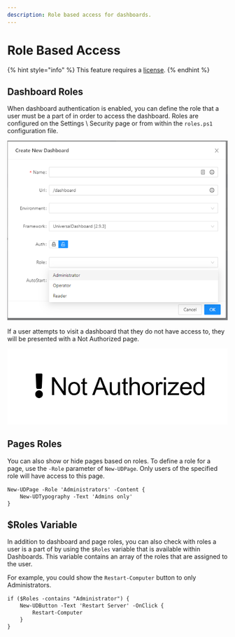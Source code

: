 ```yaml
---
description: Role based access for dashboards.
---
```


# Role Based Access

{% hint style="info" %}
This feature requires a [license](../get-started/licensing.md). 
{% endhint %}

## Dashboard Roles

When dashboard authentication is enabled, you can define the role that a user must be a part of in order to access the dashboard. Roles are configured on the Settings \ Security page or from within the `roles.ps1` configuration file. 

![](../.gitbook/assets/image%20%28138%29.png)

If a user attempts to visit a dashboard that they do not have access to, they will be presented with a Not Authorized page. 

![](../.gitbook/assets/image%20%28139%29.png)

## Pages Roles

You can also show or hide pages based on roles. To define a role for a page, use the `-Role` parameter of `New-UDPage`. Only users of the specified role will have access to this page. 

```text
New-UDPage -Role 'Administrators' -Content {
    New-UDTypography -Text 'Admins only'
}
```

## $Roles Variable

In addition to dashboard and page roles, you can also check with roles a user is a part of by using the `$Roles` variable that is available within Dashboards. This variable contains an array of the roles that are assigned to the user. 

For example, you could show the `Restart-Computer` button to only Administrators. 

```text
if ($Roles -contains "Administrator") {
    New-UDButton -Text 'Restart Server' -OnClick {
        Restart-Computer
    }
}
```

